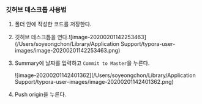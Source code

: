 ### 깃허브 데스크톱 사용법

1. 폴더 안에 작성한 코드를 저장한다.
2. 깃허브 데스크톱을 연다.![image-20200201142253463](/Users/soyeongchon/Library/Application Support/typora-user-images/image-20200201142253463.png)

3. Summary에 날짜를 입력하고 `Commit to Master`을 누른다.

   ![image-20200201142401362](/Users/soyeongchon/Library/Application Support/typora-user-images/image-20200201142401362.png)

4. Push origin을 누른다.